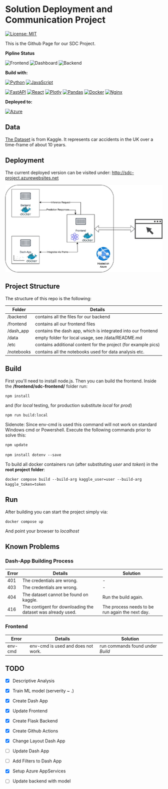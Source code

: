 # Solution Deployment and Communication Project

[![License: MIT](https://img.shields.io/badge/License-MIT-yellow.svg)](https://opensource.org/licenses/MIT)

This is the Github Page for our SDC Project.

__Pipline Status__

![Frontend](https://github.com/ds20m007/sdcProject/actions/workflows/frontend_build.yml/badge.svg)
![Dashboard](https://github.com/ds20m007/sdcProject/actions/workflows/dash_app_build.yml/badge.svg)
![Backend](https://github.com/ds20m007/sdcProject/actions/workflows/backend_build.yml/badge.svg)

**Build with:**

[![Python](https://img.shields.io/badge/python-3670A0?style=for-the-badge&logo=python&logoColor=ffdd54)](https://www.python.org/)
[![JavaScript](https://img.shields.io/badge/javascript-%23323330.svg?style=for-the-badge&logo=javascript&logoColor=%23F7DF1E)](https://www.javascript.com/)

[![FastAPI](https://img.shields.io/badge/FastAPI-005571?style=for-the-badge&logo=fastapi)](https://fastapi.tiangolo.com/)
[![React](https://img.shields.io/badge/react-%2320232a.svg?style=for-the-badge&logo=react&logoColor=%2361DAFB)](https://reactjs.org/)
[![Plotly](https://img.shields.io/badge/Plotly-%233F4F75.svg?style=for-the-badge&logo=plotly&logoColor=white)](https://plotly.com/)
[![Pandas](https://img.shields.io/badge/pandas-%23150458.svg?style=for-the-badge&logo=pandas&logoColor=white)](https://pandas.pydata.org/)
[![Docker](https://img.shields.io/badge/docker-%230db7ed.svg?style=for-the-badge&logo=docker&logoColor=white)](https://www.docker.com/)
[![Nginx](https://img.shields.io/badge/nginx-%23009639.svg?style=for-the-badge&logo=nginx&logoColor=white)](https://www.nginx.com/)

**Deployed to:**

[![Azure](https://img.shields.io/badge/azure-%230072C6.svg?style=for-the-badge&logo=azure-devops&logoColor=white)](https://azure.microsoft.com)


## Data

[The Dataset](https://www.kaggle.com/benoit72/uk-accidents-10-years-history-with-many-variables) is from Kaggle. It represents car accidents in the UK over a time-frame of about 10 years.

## Deployment

The current deployed version can be visited under: http://sdc-project.azurewebsites.net 

![Deployment](https://github.com/ds20m007/sdcProject/blob/main/etc/infrastructure.jpeg)

## Project Structure

The structure of this repo is the following:

Folder | Details  
--- | ---
/backend | contains all the files for our backend
/frontend | contains all our frontend files 
/dash_app | contains the dash app, which is integrated into our frontend 
/data | empty folder for local usage, see /data/README.md 
/etc | contains additional content for the project (for example pics) 
/notebooks | contains all the notebooks used for data analysis etc. 

## Build
First you'll need to install node.js. Then you can build the frontend. Inside the **/frontend/sdc-frontend/** folder run:
```
npm install
```
and (for *local* testing, for production substitute *local* for *prod*)
```
npm run build:local
```

Sidenote: Since env-cmd is used this command will not work on standard Windows cmd or Powershell. Execute the following commands prior to solve this:

```
npm update

npm install dotenv --save
```

To build all docker containers run (after substituting *user* and *token*) in the **root project folder**:
````
docker compose build --build-arg kaggle_user=user --build-arg kaggle_token=token
````

## Run
After building you can start the project simply via:
````
docker compose up
````

And point your browser to *localhost*

## Known Problems

### Dash-App Building Process
Error | Details | Solution
--- | --- | ---
401 | The credentials are wrong. | -
403 | The credentials are wrong. | -
404 | The dataset cannot be found on kaggle. | Run the build again.  
416 | The contigent for downloading the dataset was already used. | The process needs to be run again the next day.

### Frontend 
Error | Details | Solution
--- | --- | ---
env-cmd | env-cmd is used and does not work. | run commands found under *Build*

## TODO

- [x] Descriptive Analysis
- [x] Train ML model (serverity ~ .)
- [x] Create Dash App
- [x] Update Frontend
- [x] Create Flask Backend
- [x] Create Github Actions
- [x] Change Layout Dash App
- [ ] Update Dash App
- [ ] Add Filters to Dash App
- [x] Setup Azure AppServices
- [ ] Update backend with model




